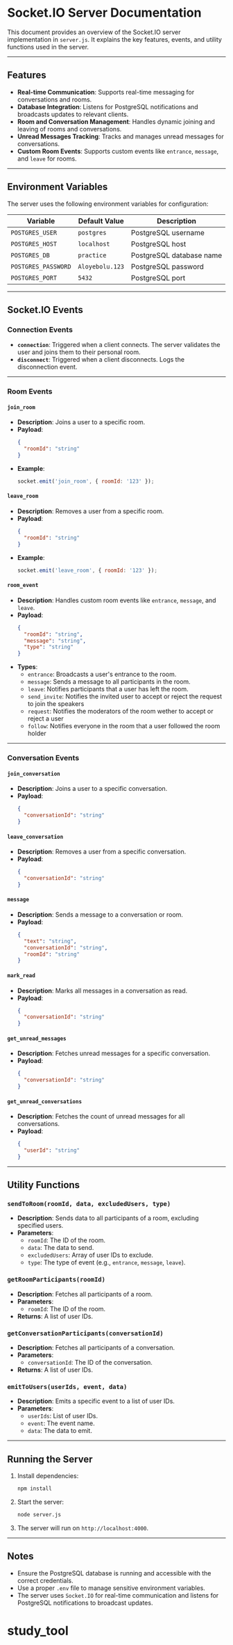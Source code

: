 # Socket.IO Server Documentation

This document provides an overview of the Socket.IO server implementation in `server.js`. It explains the key features, events, and utility functions used in the server.

---

## Features

- **Real-time Communication**: Supports real-time messaging for conversations and rooms.
- **Database Integration**: Listens for PostgreSQL notifications and broadcasts updates to relevant clients.
- **Room and Conversation Management**: Handles dynamic joining and leaving of rooms and conversations.
- **Unread Messages Tracking**: Tracks and manages unread messages for conversations.
- **Custom Room Events**: Supports custom events like `entrance`, `message`, and `leave` for rooms.

---

## Environment Variables

The server uses the following environment variables for configuration:

| Variable             | Default Value      | Description                          |
|----------------------|--------------------|--------------------------------------|
| `POSTGRES_USER`      | `postgres`         | PostgreSQL username                  |
| `POSTGRES_HOST`      | `localhost`        | PostgreSQL host                      |
| `POSTGRES_DB`        | `practice`         | PostgreSQL database name             |
| `POSTGRES_PASSWORD`  | `Aloyebolu.123`    | PostgreSQL password                  |
| `POSTGRES_PORT`      | `5432`             | PostgreSQL port                      |

---

## Socket.IO Events

### Connection Events

- **`connection`**: Triggered when a client connects. The server validates the user and joins them to their personal room.
- **`disconnect`**: Triggered when a client disconnects. Logs the disconnection event.

---

### Room Events

#### `join_room`
- **Description**: Joins a user to a specific room.
- **Payload**:
  ```json
  {
    "roomId": "string"
  }
  ```
- **Example**:
  ```javascript
  socket.emit('join_room', { roomId: '123' });
  ```

#### `leave_room`
- **Description**: Removes a user from a specific room.
- **Payload**:
  ```json
  {
    "roomId": "string"
  }
  ```
- **Example**:
  ```javascript
  socket.emit('leave_room', { roomId: '123' });
  ```

#### `room_event`
- **Description**: Handles custom room events like `entrance`, `message`, and `leave`.
- **Payload**:
  ```json
  {
    "roomId": "string",
    "message": "string",
    "type": "string"
  }
  ```
- **Types**:
  - `entrance`: Broadcasts a user's entrance to the room.
  - `message`: Sends a message to all participants in the room.
  - `leave`: Notifies participants that a user has left the room.
  - `send_invite`: Notifies the invited user to accept or reject the request to join the speakers
  - `request`: Notifies the moderators of the room wether to accept or reject a user
  - `follow`: Notifies everyone in the room that a user followed the room holder

---

### Conversation Events

#### `join_conversation`
- **Description**: Joins a user to a specific conversation.
- **Payload**:
  ```json
  {
    "conversationId": "string"
  }
  ```

#### `leave_conversation`
- **Description**: Removes a user from a specific conversation.
- **Payload**:
  ```json
  {
    "conversationId": "string"
  }
  ```

#### `message`
- **Description**: Sends a message to a conversation or room.
- **Payload**:
  ```json
  {
    "text": "string",
    "conversationId": "string",
    "roomId": "string"
  }
  ```

#### `mark_read`
- **Description**: Marks all messages in a conversation as read.
- **Payload**:
  ```json
  {
    "conversationId": "string"
  }
  ```

#### `get_unread_messages`
- **Description**: Fetches unread messages for a specific conversation.
- **Payload**:
  ```json
  {
    "conversationId": "string"
  }
  ```

#### `get_unread_conversations`
- **Description**: Fetches the count of unread messages for all conversations.
- **Payload**:
  ```json
  {
    "userId": "string"
  }
  ```

---

## Utility Functions

### `sendToRoom(roomId, data, excludedUsers, type)`
- **Description**: Sends data to all participants of a room, excluding specified users.
- **Parameters**:
  - `roomId`: The ID of the room.
  - `data`: The data to send.
  - `excludedUsers`: Array of user IDs to exclude.
  - `type`: The type of event (e.g., `entrance`, `message`, `leave`).

### `getRoomParticipants(roomId)`
- **Description**: Fetches all participants of a room.
- **Parameters**:
  - `roomId`: The ID of the room.
- **Returns**: A list of user IDs.

### `getConversationParticipants(conversationId)`
- **Description**: Fetches all participants of a conversation.
- **Parameters**:
  - `conversationId`: The ID of the conversation.
- **Returns**: A list of user IDs.

### `emitToUsers(userIds, event, data)`
- **Description**: Emits a specific event to a list of user IDs.
- **Parameters**:
  - `userIds`: List of user IDs.
  - `event`: The event name.
  - `data`: The data to emit.

---

## Running the Server

1. Install dependencies:
   ```bash
   npm install
   ```

2. Start the server:
   ```bash
   node server.js
   ```

3. The server will run on `http://localhost:4000`.

---

## Notes

- Ensure the PostgreSQL database is running and accessible with the correct credentials.
- Use a proper `.env` file to manage sensitive environment variables.
- The server uses `Socket.IO` for real-time communication and listens for PostgreSQL notifications to broadcast updates.
# study_tool

